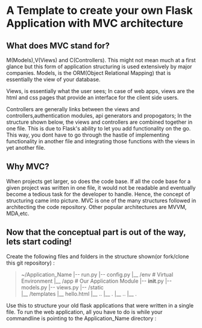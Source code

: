 # A Template to create your own Flask Application with MVC architecture


## What does MVC stand for?

M(Models),V(Views) and C(Controllers). This might not mean much at a first glance but this form of application structuring is used extensively by major companies. Models, is the ORM(Object Relational Mapping) that is essentially the view of your database.

Views, is essentially what the user sees; In case of web apps, views are the html and css pages that provide an interface for the client side users. 

Controllers are generally links between the views and controllers,authentication modules, api generators and propogators; In the structure shown below, the views and controllers are combined together in one file. This is due to Flask's ability to let you add functionality on the go. This way, you dont have to go through the hastle of implementing functionality in another file and integrating those functions with the views in yet another file. 



## Why MVC?

When projects get larger, so does the code base. If all the code base for a given project was written in one file, it would not be readable and eventually become a tedious task for the developer to handle. Hence, the concept of structuring came into picture. MVC is one of the many structures followed in architecting the code repository. Other popular architectures are MVVM, MDA,etc. 


## Now that the conceptual part is out of the way, lets start coding!

 Create the following files and folders in the structure shown(or fork/clone this git repository) :

> ~/Application_Name
>    |-- run.py
>    |-- config.py
>    |__ /env             # Virtual Environment
>    |__ /app             # Our Application Module
>         |-- __init__.py
>         |-- models.py 
>         |-- views.py
>         |-- /static    
>         |__ /templates
>             |__ hello.html
>         |__ ..
>         |__ .
>    |__ ..
>    |__ .

Use this to structure your old flask applications that were written in a single file. To run the web application, all you have to do is while your commandline is pointing to the Application_Name directory :
``` python run.py
```



